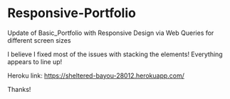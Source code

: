 # Responsive-Portfolio
Update of Basic_Portfolio with Responsive Design via Web Queries for different screen sizes

I believe I fixed most of the issues with stacking the elements! Everything appears to line up!

Heroku link: https://sheltered-bayou-28012.herokuapp.com/

Thanks!
